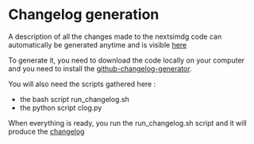 # Changelog generation

A description of all the changes made to the nextsimdg code can automatically be generated anytime and is visible [here]()

To generate it, you need to download the code locally on your computer and you need to install the [github-changelog-generator](https://github.com/github-changelog-generator/github-changelog-generator).

You will also need the scripts gathered here :
  - the bash script run_changelog.sh
  - the python script clog.py

When everything is ready, you run the run_changelog.sh script and it will produce the [changelog]()
